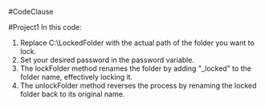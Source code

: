 #CodeClause

#Project1
In this code:

  1. Replace C:\\LockedFolder with the actual path of the folder you want to lock.
   2. Set your desired password in the password variable.
   3. The lockFolder method renames the folder by adding "_locked" to the folder name, effectively locking it.
   4. The unlockFolder method reverses the process by renaming the locked folder back to its original name.
